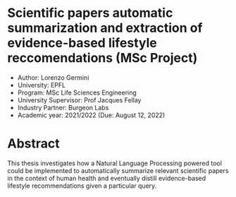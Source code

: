 #  Scientific papers automatic summarization and extraction of evidence-based lifestyle reccomendations (MSc Project)
- Author: Lorenzo Germini
- University: EPFL
- Program: MSc Life Sciences Engineering
- University Supervisor: Prof Jacques Fellay
- Industry Partner: Burgeon Labs
- Academic year: 2021/2022 (Due: August 12, 2022)

# Abstract
This thesis investigates how a Natural Language Processing powered tool could be implemented to automatically summarize relevant scientific papers in the context of human health and eventually distill evidence-based lifestyle recommendations given a particular query.
